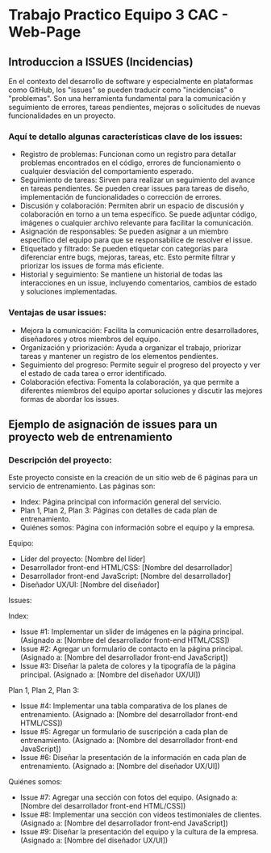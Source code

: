 # Trabajo Practico Equipo 3 CAC - Web-Page

## Introduccion a ISSUES (Incidencias)

En el contexto del desarrollo de software y especialmente en plataformas como GitHub, los "issues" se pueden traducir como "incidencias" o "problemas". Son una herramienta fundamental para la comunicación y seguimiento de errores, tareas pendientes, mejoras o solicitudes de nuevas funcionalidades en un proyecto.

### Aquí te detallo algunas características clave de los issues:

+ Registro de problemas: Funcionan como un registro para detallar problemas encontrados en el código, errores de funcionamiento o cualquier desviación del comportamiento esperado.
+ Seguimiento de tareas: Sirven para realizar un seguimiento del avance en tareas pendientes. Se pueden crear issues para tareas de diseño, implementación de funcionalidades o corrección de errores.
+ Discusión y colaboración: Permiten abrir un espacio de discusión y colaboración en torno a un tema específico. Se puede adjuntar código, imágenes o cualquier archivo relevante para facilitar la comunicación.
+ Asignación de responsables: Se pueden asignar a un miembro específico del equipo para que se responsabilice de resolver el issue.
+ Etiquetado y filtrado: Se pueden etiquetar con categorías para diferenciar entre bugs, mejoras, tareas, etc. Esto permite filtrar y priorizar los issues de forma más eficiente.
+ Historial y seguimiento: Se mantiene un historial de todas las interacciones en un issue, incluyendo comentarios, cambios de estado y soluciones implementadas.

### Ventajas de usar issues:

+ Mejora la comunicación: Facilita la comunicación entre desarrolladores, diseñadores y otros miembros del equipo.
+ Organización y priorización: Ayuda a organizar el trabajo, priorizar tareas y mantener un registro de los elementos pendientes.
+ Seguimiento del progreso: Permite seguir el progreso del proyecto y ver el estado de cada tarea o error identificado.
+ Colaboración efectiva: Fomenta la colaboración, ya que permite a diferentes miembros del equipo aportar soluciones y discutir las mejores formas de abordar los issues.

## Ejemplo de asignación de issues para un proyecto web de entrenamiento

### Descripción del proyecto:

Este proyecto consiste en la creación de un sitio web de 6 páginas para un servicio de entrenamiento. Las páginas son:

* Index: Página principal con información general del servicio.
* Plan 1, Plan 2, Plan 3: Páginas con detalles de cada plan de entrenamiento.
* Quiénes somos: Página con información sobre el equipo y la empresa.

Equipo:

* Líder del proyecto: [Nombre del líder]
* Desarrollador front-end HTML/CSS: [Nombre del desarrollador]
* Desarrollador front-end JavaScript: [Nombre del desarrollador]
* Diseñador UX/UI: [Nombre del diseñador]

Issues:

Index:

* Issue #1: Implementar un slider de imágenes en la página principal. (Asignado a: [Nombre del desarrollador front-end HTML/CSS])
* Issue #2: Agregar un formulario de contacto en la página principal. (Asignado a: [Nombre del desarrollador front-end JavaScript])
* Issue #3: Diseñar la paleta de colores y la tipografía de la página principal. (Asignado a: [Nombre del diseñador UX/UI])

Plan 1, Plan 2, Plan 3:

* Issue #4: Implementar una tabla comparativa de los planes de entrenamiento. (Asignado a: [Nombre del desarrollador front-end HTML/CSS])
* Issue #5: Agregar un formulario de suscripción a cada plan de entrenamiento. (Asignado a: [Nombre del desarrollador front-end JavaScript])
* Issue #6: Diseñar la presentación de la información en cada plan de entrenamiento. (Asignado a: [Nombre del diseñador UX/UI])

Quiénes somos:

* Issue #7: Agregar una sección con fotos del equipo. (Asignado a: [Nombre del desarrollador front-end HTML/CSS])
* Issue #8: Implementar una sección con videos testimoniales de clientes. (Asignado a: [Nombre del desarrollador front-end JavaScript])
* Issue #9: Diseñar la presentación del equipo y la cultura de la empresa. (Asignado a: [Nombre del diseñador UX/UI])
